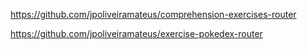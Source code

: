 https://github.com/jpoliveiramateus/comprehension-exercises-router

https://github.com/jpoliveiramateus/exercise-pokedex-router
